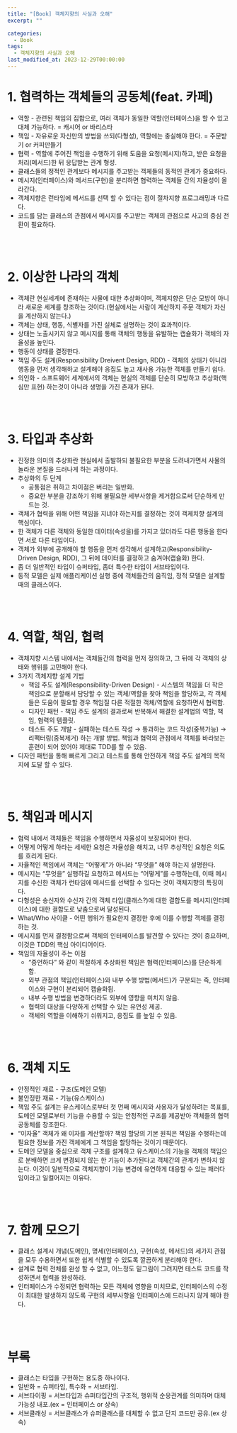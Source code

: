```yaml
---
title: "[Book] 객체지향의 사실과 오해"
excerpt: ""

categories:
  - Book
tags:
  - 객체지향의 사실과 오해
last_modified_at: 2023-12-29T00:00:00
---
```



# 1. 협력하는 객체들의 공동체(feat. 카페)

- 역할 - 관련된 책임의 집합으로, 여러 객체가 동일한 역할(인터페이스)을 할 수 있고 대체 가능하다.  = 캐시어 or 바리스타
- 책임 - 자유로운 자신만의 방법을  쓰되(다형성), 역할에는 충실해야 한다. = 주문받기 or 커피만들기
- 협력 - 역할에 주어진 책임을 수행하기 위해 도움을 요청(메시지)하고, 받은 요청을 처리(메서드)한 뒤  응답받는 관계 형성.
- 클래스들의 정적인 관계보다 메시지를 주고받는 객체들의 동적인 관계가 중요하다.
- 메시지(인터페이스)와 메서드(구현)을 분리하면 협력하는 객체들 간의 자율성이 올라간다.
- 객체지향은 런타임에 메서드를 선택 할 수 있다는 점이 절차지향 프로그래밍과 다르다.
- 코드를 담는 클래스의 관점에서 메시지를 주고받는 객체의 관점으로 사고의 중심 전환이 필요하다.

<br>

<br>

# 2. 이상한 나라의 객체

- 객체란 현실세계에 존재하는 사물에 대한 추상화이며,  객체지향은 단순 모방이 아니라 새로운 세계를 창조하는 것이다.(현실에서는 사람이 계산하지 주문 객체가 자신을 계산하지 않는다.)
- 객체는 상태, 행동, 식별자를 가진 실체로 설명하는 것이 효과적이다.
- 상태는 노출시키지 않고 메시지를 통해 객체의 행동을 유발하는 캡슐화가 객체의 자율성을 높인다.
- 행동이 상태를 결정한다.
- 책임 주도 설계(Responsibility Dreivent Design, RDD) - 객체의 상태가 아니라 행동을 먼저 생각해하고 설계해야 응집도 높고 재사용 가능한 객체를 만들기 쉽다.
- 의인화 - 소프트웨어 세계에서의 객체는 현실의 객체를 단순히 모방하고 추상화(핵심만 표현) 하는것이 아니라 생명을 가진 존재가 된다.

<br>

<br>

# 3. 타입과 추상화

- 진정한 의미의 추상화란 현실에서 출발하되 불필요한 부분을 도려내가면서 사물의 놀라운 본질을 드러나게 하는 과정이다.
- 추상화의 두 단계
    - 공통점은 취하고 차이점은 버리는 일반화.
    - 중요한 부분을 강조하기 위해 불필요한 세부사항을 제거함으로써 단순하게 만드는 것.
- 객체가 협력을 위해 어떤 책임을 지녀야 하는지를 결정하는 것이 객제치향 설계의 핵심이다.
- 한 객체가 다른 객체와 동일한 데이터(속성을)를 가지고 있더라도 다른 행동을 한다면 서로 다른 타입이다.
- 객체가 외부에 공개해야 할 행동을 먼저 생각해서 설계하고(Responsibility-Driven Design, RDD), 그 뒤에 데이터를 결정하고 숨겨야(캡슐화) 한다.
- 좀 더 일반적인 타입이 슈퍼타입, 좀더 특수한 타입이 서브타입이다.
- 동적 모델은 실제 애플리케이션 실행 중에 객체들간의 움직임, 정적 모델은 설계할 때의 클래스이다.

<br>

<br>

# 4. 역할, 책임, 협력

- 객체지향 시스템 내에서는 객체들간의 협력을 먼저 정의하고, 그 뒤에 각 객체의 상태와 행위를 고민해야 한다.
- 3가지 객체지향 설계 기법
    - 책임 주도 설계(Responsibility-Driven Design) - 시스템의 책임을 더 작은 책임으로 분할해서 담당할 수 있는 객체/역할을 찾아 책임을 할당하고, 각 객체들은 도움이 필요할 경우 책임질 다른 적절한 객체/역할에 요청하면서 협력함.
    - 디자인 패턴 - 책임 주도 설계의 결과로써 반복해서 해결한 설계법의 역할, 책임, 협력의 템플릿.
    - 테스트 주도 개발 - 실패하는 테스트 작성 → 통과하는 코드 작성(중복가능) → 리팩터링(중복제거) 하는 개발 방법. 책임과 협력의 관점에서 객체를 바라보는 훈련이 되어 있어야 제대로 TDD를 할 수 있음.
- 디자인 패턴을 통해 빠르게 그리고 테스트를 통해 안전하게 책임 주도 설계의 목적지에 도달 할 수 있다.

<br>

<br>

# 5. 책임과 메시지

- 협력 내에서 객체들은 책임을 수행하면서 자율성이 보장되어야 한다.
- 어떻게 어떻게 하라는 세세한 요청은 자율성을 해치고, 너무 추상적인 요청은 의도를 흐리게 된다.
- 자율적인 책임에서 객체는 “어떻게”가 아니라 “무엇을” 해야 하는지 설명한다.
- 메시지는 “무엇을” 실행하길 요청하고 메서드는 “어떻게”를 수행하는데, 이때 메시지를 수신한 객체가 런타임에 메서드를 선택할 수 있다는 것이 객체지향의 특징이다.
- 다형성은 송신자와 수신자 간의 객체 타입(클래스?)에 대한 결합도를 메시지(인터페이스)에 대한 결합도로 낮춤으로써 달성된다.
- What/Who 사이클 - 어떤 행위가 필요한지 결정한 후에 이를 수행할 객체를 결정하는 것.
- 메시지를 먼저 결정함으로써 객체의 인터페이스를 발견할 수 있다는 것이 중요하며, 이것은 TDD의 핵심 아이디어이다.
- 책임의 자율성이 주는 이점
    - “증언하다” 와 같이 적절하게 추상화된 책임은 협력(인터페이스)를 단순하게 함.
    - 외부 관점의 책임(인터페이스)와 내부 수행 방법(메서드)가 구분되는 즉, 인터페이스와 구현이 분리되어 캡슐화됨.
    - 내부 수행 방법을 변경하더라도 외부에 영향을 미치지 않음.
    - 협력의 대상을 다양하게 선택할 수 있는 유연성 제공.
    - 객체의 역할을 이해하기 쉬워지고, 응집도 를 높일 수 있음.

<br>

<br>

# 6. 객체 지도

- 안정적인 재료 - 구조(도메인 모델)
- 불안정한 재료 - 기능(유스케이스)
- 책임 주도 설계는 유스케이스로부터 첫 먼째 메시지와 사용자가 달성하려는 목표를, 도메인 모델로부터 기능을 수용할 수 있는 안정적인 구조를 제공받아 객체들의 협력 공동체를 창조한다.
- “이자율” 객체가 왜 이자를 계산할까? 책임 할당의 기본 원칙은 책임을 수행하는데 필요한 정보를 가진 객체에게 그 책임을 할당하는 것이기 때문이다.
- 도메인 모델을 중심으로 객체 구조를 설계하고 유스케이스의 기능을 객체의 책임으로 분배하면 크게 변경되지 않는 한 기능이 추가된다고 객체간의 관계가 변하지 않는다. 이것이 일반적으로 객체지향이 기능 변경에 유연하게 대응할 수 있는 패러다임이라고 일컬어지는 이유다.

<br>

<br>

# 7. 함께 모으기

- 클래스 설계시 개념(도메인), 명세(인터페이스), 구현(속성, 메서드)의 세가지 관점을 모두 수용하면서 또한 쉽게 식별할 수 있도록 깔끔하게 분리해야 한다.
- 설계로 협력 전체를 완성 할 수 없고, 어느정도 밑그림이 그려지면 테스트 코드를 작성하면서 협력을 완성하라.
- 인터페이스가 수정되면 협력하는 모든 객체에 영향을 미치므로, 인터페이스의 수정이 최대한 발생하지 않도록 구현의 세부사항을 인터페이스에 드러나지 않게 해야 한다.

<br>

<br>

# 부록

- 클래스는 타입을 구현하는 용도중 하나이다.
- 일반화 = 슈퍼타입, 특수화 = 서브타입.
- 서브타이핑 = 서브타입과 슈퍼타입간의 구조적, 행위적 순응관계를 의미하며 대체 가능성 내포.(ex = 인터페이스 or 상속)
- 서브클래싱 = 서브클래스가 슈퍼클래스를 대체할 수 없고 단지 코드만 공유.(ex 상속)